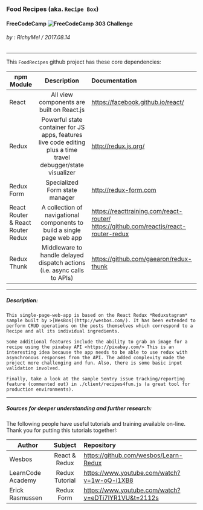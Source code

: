 ### Food Recipes  (aka. `Recipe Box`)
#### FreeCodeCamp ![FreeCodeCamp](https://cdnjs.cloudflare.com/ajax/libs/simple-icons/3.0.1/freecodecamp.svg) 303 Challenge 
###### by  : RichyMel / 2017.08.14
***    
This `FoodRecipes` github project has these core dependencies:

| npm Module        | Description           | Documentation  |
| ------------- |:-------------:|:-----|
| React  | All view components are built on React.js | <https://facebook.github.io/react/> |
| Redux  | Powerful state container for JS apps, features live code editing plus a time travel debugger/state visualizer | <http://redux.js.org/> |
| Redux Form | Specialized Form state manager  | <http://redux-form.com> |
| React Router & React Router Redux | A collection of navigational components to build a single page web app | <https://reacttraining.com/react-router/> <https://github.com/reactjs/react-router-redux>|
| Redux Thunk | Middleware to handle delayed dispatch actions (i.e. async calls to APIs) | <https://github.com/gaearon/redux-thunk> |

***
##### Description:
```
This single-page-web-app is based on the React Redux *Reduxstagram* sample built by >[WesBos](http://wesbos.com/). It has been extended to perform CRUD operations on the posts themselves which correspond to a Recipe and all its individual ingredients.

Some additional features include the ability to grab an image for a recipe using the pixabay API <https://pixabay.com/> This is an interesting idea because the app needs to be able to use redux with asynchronous responses from the API. The added complexity made the project more challenging and fun. Also, there is some basic input validation involved.

Finally, take a look at the sample Sentry issue tracking/reporting feature (commented out) in ./client/recipes4fun.js (a great tool for production environments).
```
***
##### Sources for *deeper understanding* and further *research*:

The following people have useful tutorials and training available on-line. Thank you for putting this tutorials together!:

| Author        | Subject           | Repository  |
| ------------- |:-------------:|:-----|
| Wesbos  | React & Redux | https://github.com/wesbos/Learn-Redux |
| LearnCode Academy  | Redux Tutorial | https://www.youtube.com/watch?v=1w-oQ-i1XB8 |
| Erick Rasmussen | Redux Form  | https://www.youtube.com/watch?v=eDTi7lYR1VU&t=2112s|
